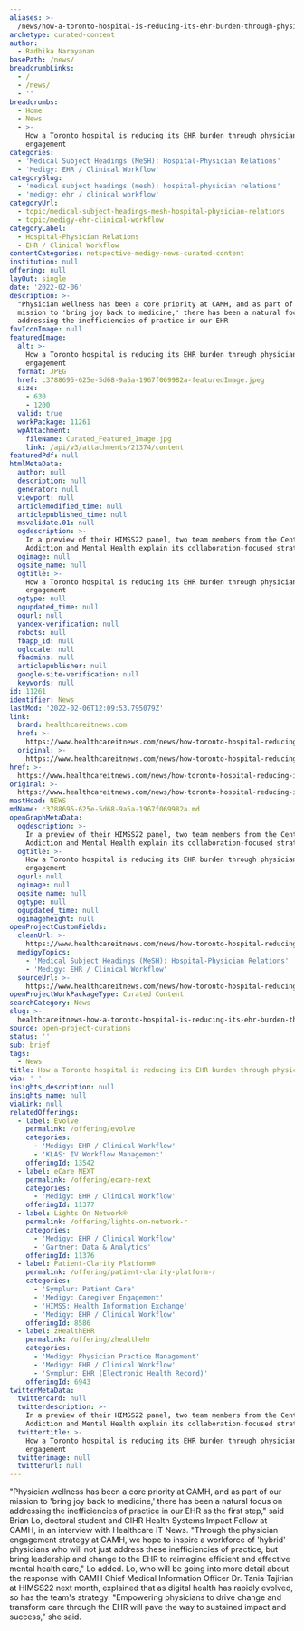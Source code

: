 ```yaml
---
aliases: >-
  /news/how-a-toronto-hospital-is-reducing-its-ehr-burden-through-physician-engagement
archetype: curated-content
author:
  - Radhika Narayanan
basePath: /news/
breadcrumbLinks:
  - /
  - /news/
  - ''
breadcrumbs:
  - Home
  - News
  - >-
    How a Toronto hospital is reducing its EHR burden through physician
    engagement
categories:
  - 'Medical Subject Headings (MeSH): Hospital-Physician Relations'
  - 'Medigy: EHR / Clinical Workflow'
categorySlug:
  - 'medical subject headings (mesh): hospital-physician relations'
  - 'medigy: ehr / clinical workflow'
categoryUrl:
  - topic/medical-subject-headings-mesh-hospital-physician-relations
  - topic/medigy-ehr-clinical-workflow
categoryLabel:
  - Hospital-Physician Relations
  - EHR / Clinical Workflow
contentCategories: netspective-medigy-news-curated-content
institution: null
offering: null
layOut: single
date: '2022-02-06'
description: >-
  "Physician wellness has been a core priority at CAMH, and as part of our
  mission to 'bring joy back to medicine,' there has been a natural focus on
  addressing the inefficiencies of practice in our EHR
favIconImage: null
featuredImage:
  alt: >-
    How a Toronto hospital is reducing its EHR burden through physician
    engagement
  format: JPEG
  href: c3788695-625e-5d68-9a5a-1967f069982a-featuredImage.jpeg
  size:
    - 630
    - 1200
  valid: true
  workPackage: 11261
  wpAttachment:
    fileName: Curated_Featured_Image.jpg
    link: /api/v3/attachments/21374/content
featuredPdf: null
htmlMetaData:
  author: null
  description: null
  generator: null
  viewport: null
  articlemodified_time: null
  articlepublished_time: null
  msvalidate.01: null
  ogdescription: >-
    In a preview of their HIMSS22 panel, two team members from the Centre for
    Addiction and Mental Health explain its collaboration-focused strategy.
  ogimage: null
  ogsite_name: null
  ogtitle: >-
    How a Toronto hospital is reducing its EHR burden through physician
    engagement
  ogtype: null
  ogupdated_time: null
  ogurl: null
  yandex-verification: null
  robots: null
  fbapp_id: null
  oglocale: null
  fbadmins: null
  articlepublisher: null
  google-site-verification: null
  keywords: null
id: 11261
identifier: News
lastMod: '2022-02-06T12:09:53.795079Z'
link:
  brand: healthcareitnews.com
  href: >-
    https://www.healthcareitnews.com/news/how-toronto-hospital-reducing-its-ehr-burden-through-physician-engagement
  original: >-
    https://www.healthcareitnews.com/news/how-toronto-hospital-reducing-its-ehr-burden-through-physician-engagement
href: >-
  https://www.healthcareitnews.com/news/how-toronto-hospital-reducing-its-ehr-burden-through-physician-engagement
original: >-
  https://www.healthcareitnews.com/news/how-toronto-hospital-reducing-its-ehr-burden-through-physician-engagement
mastHead: NEWS
mdName: c3788695-625e-5d68-9a5a-1967f069982a.md
openGraphMetaData:
  ogdescription: >-
    In a preview of their HIMSS22 panel, two team members from the Centre for
    Addiction and Mental Health explain its collaboration-focused strategy.
  ogtitle: >-
    How a Toronto hospital is reducing its EHR burden through physician
    engagement
  ogurl: null
  ogimage: null
  ogsite_name: null
  ogtype: null
  ogupdated_time: null
  ogimageheight: null
openProjectCustomFields:
  cleanUrl: >-
    https://www.healthcareitnews.com/news/how-toronto-hospital-reducing-its-ehr-burden-through-physician-engagement
  medigyTopics:
    - 'Medical Subject Headings (MeSH): Hospital-Physician Relations'
    - 'Medigy: EHR / Clinical Workflow'
  sourceUrl: >-
    https://www.healthcareitnews.com/news/how-toronto-hospital-reducing-its-ehr-burden-through-physician-engagement
openProjectWorkPackageType: Curated Content
searchCategory: News
slug: >-
  healthcareitnews-how-a-toronto-hospital-is-reducing-its-ehr-burden-through-physician-engagement
source: open-project-curations
status: ''
sub: brief
tags:
  - News
title: How a Toronto hospital is reducing its EHR burden through physician engagement
via: ' '
insights_description: null
insights_name: null
viaLink: null
relatedOfferings:
  - label: Evolve
    permalink: /offering/evolve
    categories:
      - 'Medigy: EHR / Clinical Workflow'
      - 'KLAS: IV Workflow Management'
    offeringId: 13542
  - label: eCare NEXT
    permalink: /offering/ecare-next
    categories:
      - 'Medigy: EHR / Clinical Workflow'
    offeringId: 11377
  - label: Lights On Network®
    permalink: /offering/lights-on-network-r
    categories:
      - 'Medigy: EHR / Clinical Workflow'
      - 'Gartner: Data & Analytics'
    offeringId: 11376
  - label: Patient-Clarity Platform®
    permalink: /offering/patient-clarity-platform-r
    categories:
      - 'Symplur: Patient Care'
      - 'Medigy: Caregiver Engagement'
      - 'HIMSS: Health Information Exchange'
      - 'Medigy: EHR / Clinical Workflow'
    offeringId: 8586
  - label: zHealthEHR
    permalink: /offering/zhealthehr
    categories:
      - 'Medigy: Physician Practice Management'
      - 'Medigy: EHR / Clinical Workflow'
      - 'Symplur: EHR (Electronic Health Record)'
    offeringId: 6943
twitterMetaData:
  twittercard: null
  twitterdescription: >-
    In a preview of their HIMSS22 panel, two team members from the Centre for
    Addiction and Mental Health explain its collaboration-focused strategy.
  twittertitle: >-
    How a Toronto hospital is reducing its EHR burden through physician
    engagement
  twitterimage: null
  twitterurl: null
---
```

<p>"Physician wellness has been a core priority at CAMH, and as part of our mission to 'bring joy back to medicine,' there has been a natural focus on addressing the inefficiencies of practice in our EHR as the first step," said Brian Lo, doctoral student and CIHR Health Systems Impact Fellow at CAMH, in an interview with Healthcare IT News.
"Through the physician engagement strategy at CAMH, we hope to inspire a workforce of 'hybrid' physicians who will not just address these inefficiencies of practice, but bring leadership and change to the EHR to reimagine efficient and effective mental health care," Lo added.
Lo, who will be going into more detail about the response with CAMH Chief Medical Information Officer Dr. Tania Tajirian at HIMSS22 next month, explained that as digital health has rapidly evolved, so has the team's strategy.
"Empowering physicians to drive change and transform care through the EHR will pave the way to sustained impact and success," she said.</p>